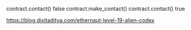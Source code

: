 contract.contact()
    false
contract.make_contact()
contract.contact()
    true


https://blog.dixitaditya.com/ethernaut-level-19-alien-codex